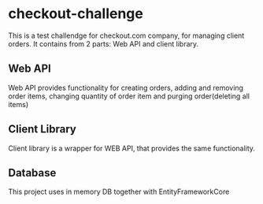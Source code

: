 # checkout-challenge

This is a test challendge for checkout.com company, for managing client orders.
It contains from 2 parts: Web API and client library. 

## Web API
Web API provides functionality for creating orders, adding and removing order items, changing quantity of order item and purging order(deleting all items)

## Client Library

Client library is a wrapper for WEB API, that provides the same functionality.

## Database
This project uses in memory DB together with EntityFrameworkCore

